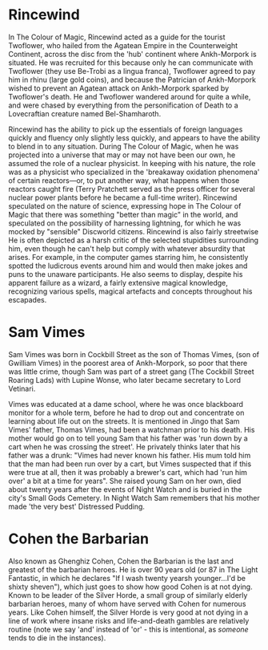 





#  Rincewind

In The Colour of Magic, Rincewind acted as a guide for the tourist Twoflower, who hailed from the Agatean Empire in the Counterweight Continent, across the disc from the 'hub' continent where Ankh-Morpork is situated.
He was recruited for this because only he can communicate with Twoflower (they use Be-Trobi as a lingua franca), Twoflower agreed to pay him in rhinu (large gold coins), and because the Patrician of Ankh-Morpork wished to prevent an Agatean attack on Ankh-Morpork sparked by Twoflower's death.
He and Twoflower wandered around for quite a while, and were chased by everything from the personification of Death to a Lovecraftian creature named Bel-Shamharoth. 

Rincewind has the ability to pick up the essentials of foreign languages quickly and fluency only slightly less quickly, and appears to have the ability to blend in to any situation.
During The Colour of Magic, when he was projected into a universe that may or may not have been our own, he assumed the role of a nuclear physicist.
In keeping with his nature, the role was as a physicist who specialized in the 'breakaway oxidation phenomena' of certain reactors—or, to put another way, what happens when those reactors caught fire (Terry Pratchett served as the press officer for several nuclear power plants before he became a full-time writer).
Rincewind speculated on the nature of science, expressing hope in The Colour of Magic that there was something "better than magic" in the world, and speculated on the possibility of harnessing lightning, for which he was mocked by "sensible" Discworld citizens.
Rincewind is also fairly streetwise
 He is often depicted as a harsh critic of the selected stupidities surrounding him, even though he can't help but comply with whatever absurdity that arises.
 For example, in the computer games starring him, he consistently spotted the ludicrous events around him and would then make jokes and puns to the unaware participants.
 He also seems to display, despite his apparent failure as a wizard, a fairly extensive magical knowledge, recognizing various spells, magical artefacts and concepts throughout his escapades. 



# Sam Vimes

Sam Vimes was born in Cockbill Street as the son of Thomas Vimes, (son of Gwilliam Vimes) in the poorest area of Ankh-Morpork, so poor that there was little crime, though Sam was part of a street gang (The Cockbill Street Roaring Lads) with Lupine Wonse, who later became secretary to Lord Vetinari.

Vimes was educated at a dame school, where he was once blackboard monitor for a whole term, before he had to drop out and concentrate on learning about life out on the streets.
It is mentioned in Jingo that Sam Vimes' father, Thomas Vimes, had been a watchman prior to his death.
His mother would go on to tell young Sam that his father was 'run down by a cart when he was crossing the street'. He privately thinks later that his father was a drunk: "Vimes had never known his father.
His mum told him that the man had been run over by a cart, but Vimes suspected that if this were true at all, then it was probably a brewer's cart, which had 'run him over' a bit at a time for years".
She raised young Sam on her own, died about twenty years after the events of Night Watch and is buried in the city's Small Gods Cemetery.
In Night Watch Sam remembers that his mother made 'the very best' Distressed Pudding.




# Cohen the Barbarian

Also known as Ghenghiz Cohen, Cohen the Barbarian is the last and greatest of the barbarian heroes.
He is over 90 years old (or 87 in The Light Fantastic, in which he declares "If I wash twenty yearsh younger...I'd be shixty sheven"), which just goes to show how good Cohen is at not dying.
Known to be leader of the Silver Horde, a small group of similarly elderly barbarian heroes, many of whom have served with Cohen for numerous years.
Like Cohen himself, the Silver Horde is very good at not dying in a line of work where insane risks and life-and-death gambles are relatively routine (note we say 'and' instead of 'or' - this is intentional, as *someone* tends to die in the instances). 










